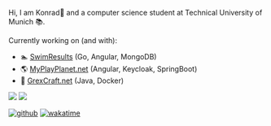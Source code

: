 Hi, I am Konrad👋 and a computer science student at Technical University of Munich 📚.

Currently working on (and with):
 - 🏊 [SwimResults](https://github.com/SwimResults) (Go, Angular, MongoDB)
 - 🌎 [MyPlayPlanet.net](https://myplayplanet.net) (Angular, Keycloak, SpringBoot)
 - 🐺 [GrexCraft.net](https://github.com/GrexCraft) (Java, Docker)

![](https://github-readme-stats.vercel.app/api/?username=konrad2002&theme=tokyonight&hide_border=true&bg_color=0d1117&text_color=7a8490&title_color=ffffff)
![](https://github-readme-stats.vercel.app/api/wakatime?username=konrad2002&layout=compact&langs_count=12&theme=tokyonight&hide_border=true&bg_color=0d1117&text_color=7a8490&title_color=ffffff)

[![github](https://img.shields.io/github/followers/konrad2002?logo=github&style=flat-square)](https://github.com/konrad2002?tab=followers)
[![wakatime](https://wakatime.com/badge/user/c815fb75-a23b-4831-b153-0f2e66f77e07.svg?style=flat-square)](https://wakatime.com/@c815fb75-a23b-4831-b153-0f2e66f77e07)

<!--
**konrad2002/konrad2002** is a ✨ _special_ ✨ repository because its `README.md` (this file) appears on your GitHub profile.

Here are some ideas to get you started:

- 🔭 I’m currently working on ...
- 🌱 I’m currently learning ...
- 👯 I’m looking to collaborate on ...
- 🤔 I’m looking for help with ...
- 💬 Ask me about ...
- 📫 How to reach me: ...
- 😄 Pronouns: ...
- ⚡ Fun fact: ...
-->
